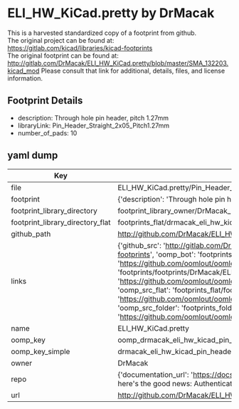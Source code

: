 # ELI_HW_KiCad.pretty by DrMacak  
This is a harvested standardized copy of a footprint from github.  
The original project can be found at:  
https://gitlab.com/kicad/libraries/kicad-footprints  
The original footprint can be found at:
http://gitlab.com/DrMacak/ELI_HW_KiCad.pretty/blob/master/SMA_132203.kicad_mod
Please consult that link for additional, details, files, and license information.  
## Footprint Details
* description: Through hole pin header, pitch 1.27mm  
* libraryLink: Pin_Header_Straight_2x05_Pitch1.27mm  
* number_of_pads: 10  
## yaml dump  
| Key | Value |  
| --- | --- |  
| file | ELI_HW_KiCad.pretty/Pin_Header_Straight_2x05_Pitch1.27mm.kicad_mod |  
| footprint | {'description': 'Through hole pin header, pitch 1.27mm', 'libraryLink': 'Pin_Header_Straight_2x05_Pitch1.27mm', 'number_of_pads': 10} |  
| footprint_library_directory | footprint_library_owner/DrMacak_ELI_HW_KiCad.pretty |  
| footprint_library_directory_flat | footprints_flat/drmacak_eli_hw_kicad_pin_header_straight_2x05_pitch1_27mm/working |  
| github_path | http://github.com/DrMacak/ELI_HW_KiCad.pretty/blob/master/Pin_Header_Straight_2x05_Pitch1.27mm.kicad_mod |  
| links | {'github_src': 'http://gitlab.com/DrMacak/ELI_HW_KiCad.pretty/blob/master/SMA_132203.kicad_mod', 'github_src_repo': 'https://gitlab.com/kicad/libraries/kicad-footprints', 'oomp_bot': 'footprints/drmacak_eli_hw_kicad_pin_header_straight_2x05_pitch1_27mm/working', 'oomp_bot_github': 'https://github.com/oomlout/oomlout_oomp_footprint_bot/tree/main/footprints/drmacak_eli_hw_kicad_pin_header_straight_2x05_pitch1_27mm/working', 'oomp_doc': 'footprints/footprints/DrMacak/ELI_HW_KiCad/Pin_Header_Straight_2x05_Pitch1.27mm/working/', 'oomp_doc_github': 'https://github.com/oomlout/oomlout_oomp_footprint_doc/tree/main/footprints/footprints/DrMacak/ELI_HW_KiCad/Pin_Header_Straight_2x05_Pitch1.27mm/working', 'oomp_src_flat': 'footprints_flat/footprints_flat/drmacak_eli_hw_kicad_pin_header_straight_2x05_pitch1_27mm/working', 'oomp_src_flat_github': 'https://github.com/oomlout/oomlout_oomp_footprint_src/tree/main/footprints_flat/drmacak_eli_hw_kicad_pin_header_straight_2x05_pitch1_27mm/working', 'oomp_src_folder': 'footprints_folder/footprints_folder/DrMacak/ELI_HW_KiCad/Pin_Header_Straight_2x05_Pitch1.27mm/working', 'oomp_src_folder_github': 'https://github.com/oomlout/oomlout_oomp_footprint_src/tree/main/footprints_folder/DrMacak/ELI_HW_KiCad/Pin_Header_Straight_2x05_Pitch1.27mm/working'} |  
| name | ELI_HW_KiCad.pretty |  
| oomp_key | oomp_drmacak_eli_hw_kicad_pin_header_straight_2x05_pitch1_27mm |  
| oomp_key_simple | drmacak_eli_hw_kicad_pin_header_straight_2x05_pitch1_27mm |  
| owner | DrMacak |  
| repo | {'documentation_url': 'https://docs.github.com/rest/overview/resources-in-the-rest-api#rate-limiting', 'message': "API rate limit exceeded for 84.66.173.59. (But here's the good news: Authenticated requests get a higher rate limit. Check out the documentation for more details.)"} |  
| url | http://github.com/DrMacak/ELI_HW_KiCad.pretty |  


